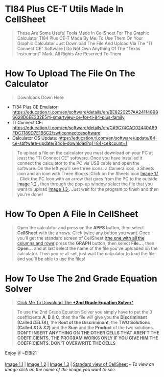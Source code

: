 # TI84 Plus CE-T Utils Made In CellSheet

> Those Are Some Useful Tools Made In CellSheet For The Graphic Calculator TI84 Plus CE-T Made By Me.
> To Use Them On Your Graphic Calculator Just Download The File And Upload Via The "TI Connect CE" Software
> I Do Not Own Anything Of The "Texas Instrument" Mark, All Rights Are Reserved To Them

# How To Upload The File On The Calculator

> Downloads Down Here
- TI84 Plus CE Emulator: https://education.ti.com/en/software/details/en/BE8220257AA241148986628D6EE332E5/ti-smartview-ce-for-ti-84-plus-family
- TI Connect CE: https://education.ti.com/en/software/details/en/CA9C74CAD02440A69FDC7189D7E1B6C2/swticonnectcesoftware
- Calculator OS Update: https://education.ti.com/en/software/update/84-ce-software-update/84ce-download?q1=84-ce&count=1

> To upload a file on the calculator you must download on your PC at least the "TI Connect CE" software. Once you have installed it connect the calculator to the PC via USB cable and open the software. On the left you'll see three icons: a Camera icon, a Sheets icon and an icon with Three Blocks. Click on the Sheets icon [ Image 1.1 ](https://i.imgur.com/qjqjEoq.png). Click the PC Icon with an arrow that goes from the PC to the outside [ Image 1.2 ](https://i.imgur.com/w1Z1u3R.png), then through the pop-up window select the file that you want to upload [ Image 1.3 ](https://i.imgur.com/Q2JGMw3.png). Just wait for the program to finish and then you're done!

# How To Open A File In CellSheet

> Open the calculator and press on the **APPS** button, then select **CellSheet** with the arrows. Click twice any button you want. Once you'll get the standard screen of CellSheet ([the one with all the columns and rows](https://i.imgur.com/QE9yogu.png))press the **GRAPH** button, then select **File...**, then **Open...** and at last select the name of the file you've uploaded on the calculator. Then you're all set, just wait the calculator to load the file and you'll be able to use the files!

# How To Use The 2nd Grade Equation Solver

> [Click Me To Download The __*2nd Grade Equation Solver__*](https://github.com/ElBi21/ti84utils/blob/2nd-grade-equations/EQ2NDGR.8xv)

> To use the 2nd Grade Equation Solver you simply have to put the 3 coefficients **A**, **B** & **C**, then the file will give you the **Discriminant (Called __*DELTA*__)**, the **Root of the Discriminant**, the **TWO Solutions (Called *X1* & *X2*)** and the **Sum** and the **Product** of the two solutions.
> **DON'T INSERT ANYTHING ON THE OTHER CELLS THAT AREN'T THE COEFFICIENTS, THE PROGRAM WORKS ONLY IF YOU GIVE HIM THE COEFFICIENTS. DON'T OVERWRITE THE CELLS**

Enjoy :v:
~ElBi21

[Image 1.1](https://i.imgur.com/qjqjEoq.png)  |  [Image 1.2](https://i.imgur.com/w1Z1u3R.png)  |  [Image 1.3](https://i.imgur.com/Q2JGMw3.png)  | [Standard view of CellSheet](https://i.imgur.com/QE9yogu.png) -  *To view an image click on the name of the image you want to see*
